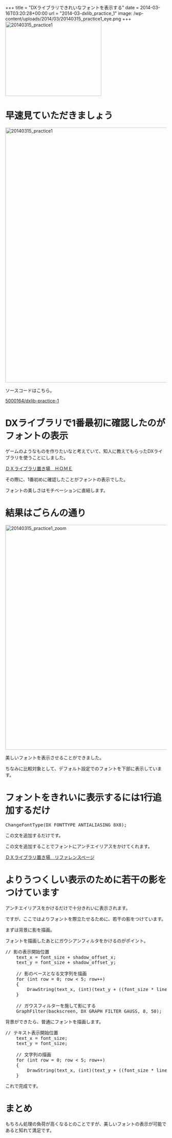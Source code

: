 +++
title = "DXライブラリできれいなフォントを表示する"
date = 2014-03-16T03:20:28+00:00
url = "2014-03-dxlib_practice_1"
image: /wp-content/uploads/2014/03/20140315_practice1_eye.png
+++
<img src="http://5000164.jp/wp-content/uploads/2014/03/20140315_practice1-300x232.png" alt="20140315_practice1" width="300" height="232" class="aligncenter size-medium wp-image-1158" srcset="http://5000164.jp/wp-content/uploads/2014/03/20140315_practice1-300x232.png 300w, http://5000164.jp/wp-content/uploads/2014/03/20140315_practice1-1024x794.png 1024w, http://5000164.jp/wp-content/uploads/2014/03/20140315_practice1.png 1044w" sizes="(max-width: 300px) 100vw, 300px" />

# 早速見ていただきましょう

<img src="http://5000164.jp/wp-content/uploads/2014/03/20140315_practice1-1024x794.png" alt="20140315_practice1" width="1024" height="794" class="aligncenter size-large wp-image-1158" srcset="http://5000164.jp/wp-content/uploads/2014/03/20140315_practice1-1024x794.png 1024w, http://5000164.jp/wp-content/uploads/2014/03/20140315_practice1-300x232.png 300w, http://5000164.jp/wp-content/uploads/2014/03/20140315_practice1.png 1044w" sizes="(max-width: 1024px) 100vw, 1024px" />

ソースコードはこちら。
  
[5000164/dxlib-practice-1](https://github.com/5000164/dxlib-practice-1)

# DXライブラリで1番最初に確認したのがフォントの表示

ゲームのようなものを作りたいなと考えていて、知人に教えてもらったDXライブラリを使うことにしました。

[ＤＸライブラリ置き場　ＨＯＭＥ](http://homepage2.nifty.com/natupaji/DxLib/index.html)

その際に、1番初めに確認したことがフォントの表示でした。
  
フォントの美しさはモチベーションに直結します。

# 結果はごらんの通り

<img src="http://5000164.jp/wp-content/uploads/2014/03/20140315_practice1_zoom.png" alt="20140315_practice1_zoom" width="700" height="700" class="aligncenter size-full wp-image-1161" srcset="http://5000164.jp/wp-content/uploads/2014/03/20140315_practice1_zoom.png 700w, http://5000164.jp/wp-content/uploads/2014/03/20140315_practice1_zoom-150x150.png 150w, http://5000164.jp/wp-content/uploads/2014/03/20140315_practice1_zoom-300x300.png 300w" sizes="(max-width: 700px) 100vw, 700px" />

美しいフォントを表示させることができました。
  
ちなみに比較対象として、デフォルト設定でのフォントを下部に表示しています。

# フォントをきれいに表示するには1行追加するだけ

<pre class="brush: cpp; title: ; notranslate" title="">ChangeFontType(DX_FONTTYPE_ANTIALIASING_8X8);
</pre>

この文を追加するだけです。
  
この文を追加することでフォントにアンチエイリアスをかけてくれます。

[ＤＸライブラリ置き場　リファレンスページ](http://homepage2.nifty.com/natupaji/DxLib/function/dxfunc_graph2.html#R17N24)

# よりうつくしい表示のために若干の影をつけています

アンチエイリアスをかけるだけで十分きれいに表示されます。
  
ですが、ここではよりフォントを際立たせるために、若干の影をつけています。
  
まずは背景に影を描画。
  
フォントを描画したあとにガウシアンフィルタをかけるのがポイント。

<pre class="brush: cpp; title: ; notranslate" title="">// 影の表示開始位置
	text_x = font_size + shadow_offset_x;
	text_y = font_size + shadow_offset_y;

	// 影のベースとなる文字列を描画
	for (int row = 0; row &lt; 5; row++)
	{
		DrawString(text_x, (int)(text_y + ((font_size * line_height) * row)), text[row], shadow_color_dx);
	}

	// ガウスフィルターを施して影にする
	GraphFilter(backscreen, DX_GRAPH_FILTER_GAUSS, 8, 50);
</pre>

背景ができたら、普通にフォントを描画します。

<pre class="brush: cpp; title: ; notranslate" title="">// テキスト表示開始位置
	text_x = font_size;
	text_y = font_size;

	// 文字列の描画
	for (int row = 0; row &lt; 5; row++)
	{
		DrawString(text_x, (int)(text_y + ((font_size * line_height) * row)), text[row], font_color_dx);
	}
</pre>

これで完成です。

# まとめ

もちろん処理の負荷が高くなるとのことですが、美しいフォントの表示が可能であると知れて満足です。